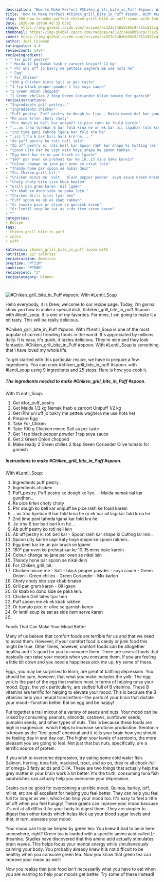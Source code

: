 ```yaml
---
description: "How to Make Perfect #Chiken_grill_bite_in_Puff #spoon. With #Lentil_Soup"
title: "How to Make Perfect #Chiken_grill_bite_in_Puff #spoon. With #Lentil_Soup"
slug: 560-how-to-make-perfect-chiken-grill-bite-in-puff-spoon-with-lentil-soup
date: 2020-08-16T06:40:33.636Z
image: https://img-global.cpcdn.com/recipes/ac322c7a0abb96c9/751x532cq70/chiken_grill_bite_in_puff-spoon-with-lentil_soup-recipe-main-photo.jpg
thumbnail: https://img-global.cpcdn.com/recipes/ac322c7a0abb96c9/751x532cq70/chiken_grill_bite_in_puff-spoon-with-lentil_soup-recipe-main-photo.jpg
cover: https://img-global.cpcdn.com/recipes/ac322c7a0abb96c9/751x532cq70/chiken_grill_bite_in_puff-spoon-with-lentil_soup-recipe-main-photo.jpg
author: Joel Coleman
ratingvalue: 4.4
reviewcount: 14544
recipeingredient:
- " for_puff_pestry"
- " Maida 12 kg Namak hasb e zaroort Unipuff 12 kg"
- " Phr uni uff jo bakry me petteis waghera me use hota he"
- " Egg"
- " For_Chiken"
- "100 g Chicken mince Salt as per taste"
- "1 tsp black pepper powder 1 tsp soya sauce"
- "2 Green Onion chopped"
- "2 Green chilies 2 tbsp Green Coriander Olive tomato for garnish"
recipeinstructions:
- "Ingredients puff pestry.."
- "Ingredients.chicken"
- "Puff_pestry. Puff pestry ke.dough ke liye.. Maida namak dal kar gundhen..."
- "Ke pice krlen choty choty"
- "Phr dough ko bell kar unipuff ke pice rakh ke fould karein"
- "...us trha tqreban 6 bar fold krna he or ek bar oil lagakar fold krna he"
- "2nd time pani tahnda lgana kar fold kra he"
- ".isi trha 6 bar bari bari krn he...."
- "Ab puff pestry ko roti nell lein"
- "Ab uff pestry ki roti bell kar Spoon rakh kar shape ki Cutting lar lein.."
- "Spoon ulty kar ke uspr katy hoye shape ke spoon rakhen.."
- "Egg beet kar ke un par brush se lgaenr"
- "180° par oven ko preheat kar ke 10..15 mins bake karein"
- "Colour change ho jane par oven se nikal lein"
- "Thandy hone par spoon se nikal dein"
- "For_Chiken_grill_bit."
- "Chicken mince me  Salt   black pepper powder  soya sauce Green Onion  Green chilies  Green Coriander  Mix karlen"
- "Choty choty bite size kbab bnalen"
- "Grill pan gram karen  Oil lgaen"
- "Or kbab ko dono side se paka lein."
- "Chicken Grill bites tyar hen"
- "Puff spoon me ek ek kbab rakhen"
- "Or tomato pice or olive se garnish karen"
- "Or lentil soup ke sat as side item serve karen"
- ""
categories:
- Recipe
tags:
- chiken_grill_bite_in_puff
- spoon
- with

katakunci: chiken_grill_bite_in_puff spoon with 
nutrition: 227 calories
recipecuisine: American
preptime: "PT21M"
cooktime: "PT58M"
recipeyield: "3"
recipecategory: Dinner

---
```



![#Chiken_grill_bite_in_Puff #spoon.
With
#Lentil_Soup](https://img-global.cpcdn.com/recipes/ac322c7a0abb96c9/751x532cq70/chiken_grill_bite_in_puff-spoon-with-lentil_soup-recipe-main-photo.jpg)

Hello everybody, it is Drew, welcome to our recipe page. Today, I'm gonna show you how to make a special dish, #chiken_grill_bite_in_puff #spoon.
with
#lentil_soup. It is one of my favorites. For mine, I am going to make it a bit tasty. This will be really delicious.



#Chiken_grill_bite_in_Puff #spoon.
With
#Lentil_Soup is one of the most popular of current trending foods in the world. It's appreciated by millions daily. It is easy, it's quick, it tastes delicious. They're nice and they look fantastic. #Chiken_grill_bite_in_Puff #spoon.
With
#Lentil_Soup is something that I have loved my whole life.


To get started with this particular recipe, we have to prepare a few ingredients. You can cook #chiken_grill_bite_in_puff #spoon.
with
#lentil_soup using 9 ingredients and 25 steps. Here is how you cook it.

<!--inarticleads1-->

##### The ingredients needed to make #Chiken_grill_bite_in_Puff #spoon.
With
#Lentil_Soup:

1. Get  #for_puff_pestry
1. Get  Maida 1/2 kg Namak hasb e zaroort Unipuff 1/2 kg
1. Get  (Phr uni uff jo bakry me petteis waghera me use hota he)
1. Prepare  Egg
1. Take  For_Chiken
1. Take 100 g Chicken mince Salt as per taste
1. Get 1 tsp black pepper powder 1 tsp soya sauce
1. Get 2 Green Onion chopped
1. Make ready 2 Green chilies 2 tbsp Green Coriander Olive tomato for garnish




<!--inarticleads2-->

##### Instructions to make #Chiken_grill_bite_in_Puff #spoon.
With
#Lentil_Soup:

1. Ingredients puff pestry..
1. Ingredients.chicken
1. Puff_pestry. Puff pestry ke.dough ke liye.. - Maida namak dal kar gundhen...
1. Ke pice krlen choty choty
1. Phr dough ko bell kar unipuff ke pice rakh ke fould karein
1. ...us trha tqreban 6 bar fold krna he or ek bar oil lagakar fold krna he
1. 2nd time pani tahnda lgana kar fold kra he
1. .isi trha 6 bar bari bari krn he....
1. Ab puff pestry ko roti nell lein
1. Ab uff pestry ki roti bell kar - Spoon rakh kar shape ki Cutting lar lein..
1. Spoon ulty kar ke uspr katy hoye shape ke spoon rakhen..
1. Egg beet kar ke un par brush se lgaenr
1. 180° par oven ko preheat kar ke 10..15 mins bake karein
1. Colour change ho jane par oven se nikal lein
1. Thandy hone par spoon se nikal dein
1. For_Chiken_grill_bit.
1. Chicken mince me  - Salt  -  black pepper powder -  soya sauce - Green Onion -  Green chilies -  Green Coriander  - Mix karlen
1. Choty choty bite size kbab bnalen
1. Grill pan gram karen  - Oil lgaen
1. Or kbab ko dono side se paka lein.
1. Chicken Grill bites tyar hen
1. Puff spoon me ek ek kbab rakhen
1. Or tomato pice or olive se garnish karen
1. Or lentil soup ke sat as side item serve karen
1. 




Foods That Can Make Your Mood Better


Many of us believe that comfort foods are terrible for us and that we need to avoid them. However, if your comfort food is candy or junk food this might be true. Other times, however, comfort foods can be altogether healthy and it's good for you to consume them. There are several foods that basically can raise your moods when you consume them. If you are feeling a little bit down and you need a happiness pick me up, try some of these.

Eggs, you may be surprised to learn, are great at battling depression. You should be sure, however, that what you make includes the yolk. The egg yolk is the part of the egg that matters most in terms of helping raise your mood. Eggs, the yolk particularly, are stuffed full of B vitamins. These B vitamins are terrific for helping to elevate your mood. This is because the B vitamins help your neural transmitters--the parts of your brain that dictate your mood--function better. Eat an egg and be happy!

Put together a trail mixout of a variety of seeds and nuts. Your mood can be raised by consuming peanuts, almonds, cashews, sunflower seeds, pumpkin seeds, and other types of nuts. This is because these foods are high in magnesium, which helps to increase serotonin production. Serotonin is known as the "feel good" chemical and it tells your brain how you should be feeling day in and day out. The higher your levels of serotonin, the more pleasant you are going to feel. Not just that but nuts, specifically, are a terrific source of protein.

If you wish to overcome depression, try eating some cold water fish. Salmon, herring, tuna fish, mackerel, trout, and so on, they're all chock-full of omega-3 fatty acids and DHA. These are two things that actually help the grey matter in your brain work a lot better. It's the truth: consuming tuna fish sandwiches can actually help you overcome your depression. 

Grains can be good for overcoming a terrible mood. Quinoa, barley, teff, millet, etc are all excellent for helping you feel better. They can help you feel full for longer as well, which can help your mood too. It's easy to feel a little bit off when you feel hungry! These grains can improve your mood because it's not at all difficult for your body to digest them. They are simpler to digest than other foods which helps kick up your blood sugar levels and that, in turn, elevates your mood.

Your mood can truly be helped by green tea. You knew it had to be in here somewhere, right? Green tea is loaded with a specific amino acid called L-theanine. Studies have discovered that this amino acid actually stimulates brain waves. This helps focus your mental energy while simultaneously calming your body. You probably already knew it is not difficult to be healthy when you consume green tea. Now you know that green tea can improve your mood as well!

Now you realize that junk food isn't necessarily what you have to eat when you are wanting to help your moods get better. Try some of these instead!

